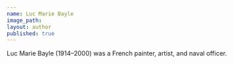 ```yaml
---
name: Luc Marie Bayle
image_path:
layout: author
published: true
---
```

Luc Marie Bayle (1914–2000) was a French painter, artist, and naval officer.
